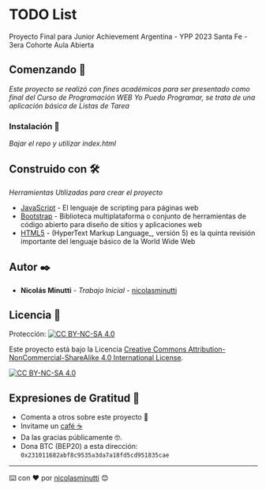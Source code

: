 # TODO List
Proyecto Final para Junior Achievement Argentina - YPP 2023 Santa Fe - 3era Cohorte Aula Abierta

## Comenzando 🚀

_Este proyecto se realizó con fines académicos para ser presentado como final del Curso de Programación WEB Yo Puedo Programar, se trata de una aplicación básica de Listas de Tarea_

### Instalación 🔧

_Bajar el repo y utilizar index.html_

## Construido con 🛠️

_Herramientas Utilizadas para crear el proyecto_

* [JavaScript](https://developer.mozilla.org/es/docs/Web/JavaScript) - El lenguaje de scripting para páginas web
* [Bootstrap](https://getbootstrap.com/docs/5.1/getting-started/introduction/) - Biblioteca multiplataforma o conjunto de herramientas de código abierto para diseño de sitios y aplicaciones web
* [HTML5](https://es.wikipedia.org/wiki/HTML5o) - (HyperText Markup Language_, versión 5) es la quinta revisión importante del lenguaje básico de la World Wide Web

## Autor ✒️

* **Nicolás Minutti** - *Trabajo Inicial* - [nicolasminutti](https://github.com/nicolasminutti)

## Licencia 📄

Protección: [![CC BY-NC-SA 4.0][cc-by-nc-sa-shield]][cc-by-nc-sa]

Este proyecto está bajo la Licencia
[Creative Commons Attribution-NonCommercial-ShareAlike 4.0 International License][cc-by-nc-sa].

[![CC BY-NC-SA 4.0][cc-by-nc-sa-image]][cc-by-nc-sa]

[cc-by-nc-sa]: http://creativecommons.org/licenses/by-nc-sa/4.0/
[cc-by-nc-sa-image]: https://licensebuttons.net/l/by-nc-sa/4.0/88x31.png
[cc-by-nc-sa-shield]: https://img.shields.io/badge/License-CC%20BY--NC--SA%204.0-lightgrey.svg

## Expresiones de Gratitud 🎁

* Comenta a otros sobre este proyecto 📢
* Invitame un [café ☕](https://www.buymeacoffee.com/nicolasminutti)
* Da las gracias públicamente 🤓.
* Dona BTC (BEP20) a esta dirección: `0x231011682abf8c9535a3da7a18fd5cd951835cae`

---
⌨️ con ❤️ por [nicolasminutti](https://github.com/nicolasminutti) 😊
